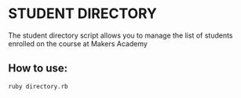 STUDENT DIRECTORY
=================

The student directory script allows you to manage the list of students enrolled on the course at Makers Academy

How to use:
-----------
```shell
ruby directory.rb
```
